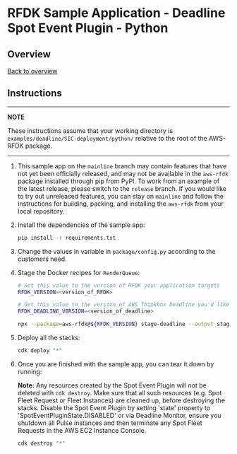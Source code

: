 # RFDK Sample Application - Deadline Spot Event Plugin - Python

## Overview
[Back to overview](../README.md)

## Instructions

---
**NOTE**

These instructions assume that your working directory is `examples/deadline/SIC-deployment/python/` relative to the root of the AWS-RFDK package.

---

1.  This sample app on the `mainline` branch may contain features that have not yet been officially released, and may not be available in the `aws-rfdk` package installed through pip from PyPI. To work from an example of the latest release, please switch to the `release` branch. If you would like to try out unreleased features, you can stay on `mainline` and follow the instructions for building, packing, and installing the `aws-rfdk` from your local repository.

2.  Install the dependencies of the sample app:

    ```bash
    pip install -r requirements.txt
    ```

3.  Change the values in variable in `package/config.py` according to the customers need.

4. Stage the Docker recipes for `RenderQueue`:

    ```bash
    # Set this value to the version of RFDK your application targets
    RFDK_VERSION=<version_of_RFDK>

    # Set this value to the version of AWS Thinkbox Deadline you'd like to deploy to your farm. Deadline 10.1.12 and up are supported.
    RFDK_DEADLINE_VERSION=<version_of_deadline>

    npx --package=aws-rfdk@${RFDK_VERSION} stage-deadline --output stage ${RFDK_DEADLINE_VERSION}
    ```

5. Deploy all the stacks:

    ```bash
    cdk deploy "*"
    ```

6. Once you are finished with the sample app, you can tear it down by running:

    **Note:** Any resources created by the Spot Event Plugin will not be deleted with `cdk destroy`. Make sure that all such resources (e.g. Spot Fleet Request or Fleet Instances) are cleaned up, before destroying the stacks. Disable the Spot Event Plugin by setting 'state' property to 'SpotEventPluginState.DISABLED' or via Deadline Monitor, ensure you shutdown all Pulse instances and then terminate any Spot Fleet Requests in the AWS EC2 Instance Console.

    ```bash
    cdk destroy "*"
    ```
